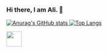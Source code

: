 ### Hi there, I am Ali. 👋


[![Anurag's GitHub stats](https://github-readme-stats.vercel.app/api?username=alikonar&show_icons=true&theme=radical)
](https://github.com/anuraghazra/github-readme-stats)  [![Top Langs](https://github-readme-stats.vercel.app/api/top-langs/?username=alikonar&layout=compact&theme=radical)](https://github.com/anuraghazra/github-readme-stats)

<a href="https://www.linkedin.com/in/ali-konar/">

<img src="https://w7.pngwing.com/pngs/853/669/png-transparent-linkedin-computer-icons-logo-hamilton-advokat-resurs-ab-saab-automobile-miscellaneous-blue-angle.png" width="40" length="40"></a>





